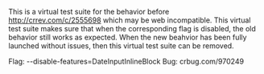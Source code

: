 This is a virtual test suite for the behavior before http://crrev.com/c/2555698
which may be web incompatible. This virtual test suite makes sure that when the
corresponding flag is disabled, the old behavior still works as expected. When
the new beahvior has been fully launched without issues, then this virtual test
suite can be removed.

Flag: --disable-features=DateInputInlineBlock
Bug: crbug.com/970249
